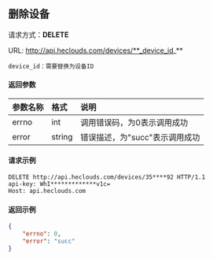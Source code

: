 ﻿删除设备
---
请求方式：**DELETE**

URL: http://api.heclouds.com/devices/**_device_id_**

    device_id：需要替换为设备ID


#### 返回参数
参数名称 | 格式 | 说明
:- | :- | :- 
errno | int | 调用错误码，为0表示调用成功
error | string | 错误描述，为"succ"表示调用成功

#### 请求示例
```text
DELETE http://api.heclouds.com/devices/35****92 HTTP/1.1
api-key: WhI*************v1c=
Host: api.heclouds.com

```
#### 返回示例
```json
{
	"errno": 0,
	"error": "succ"
}
```
